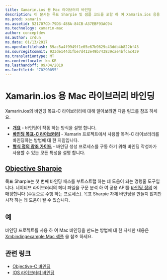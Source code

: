 ```yaml
---
title: Xamarin.ios 용 Mac 라이브러리 바인딩
description: 이 문서는 목표 Sharpie 및 샘플 코드를 포함 하 여 Xamarin.ios 응용 프로그램에서 목표-C 바인딩 작업을 수행 하는 방법을 설명 하는 가이드로 연결 됩니다.
ms.prod: xamarin
ms.assetid: 521707CD-79D3-488A-84CB-A37EBF93AC94
ms.technology: xamarin-mac
author: conceptdev
ms.author: crdun
ms.date: 01/13/2017
ms.openlocfilehash: 59ac5a4f9949f1e65e67b9629c43ddb4b822bf43
ms.sourcegitcommit: 933de144d1fbe7d412e49b743839cae4bfcac439
ms.translationtype: MT
ms.contentlocale: ko-KR
ms.lasthandoff: 09/04/2019
ms.locfileid: "70290055"
---
```

# <a name="binding-mac-libraries-for-xamarinmac"></a>Xamarin.ios 용 Mac 라이브러리 바인딩

Xamarin.ios의 바인딩 목표-C 라이브러리에 대해 알아보려면 다음 링크를 참조 하세요.

- [**개요**](~/cross-platform/macios/binding/overview.md) -
  바인딩이 작동 하는 방식을 설명 합니다.
- [**바인딩 목표-C 라이브러리**](~/cross-platform/macios/binding/objective-c-libraries.md) -
  Xamarin 프로젝트에서 사용할 목적-C 라이브러리를 바인딩하는 방법에 대 한 지침입니다.
- [**형식 정의 참조 가이드**](~/cross-platform/macios/binding/binding-types-reference.md) -
  바인딩 생성 프로세스를 구동 하기 위해 바인딩 작성자가 사용할 수 있는 모든 특성을 설명 합니다.

## <a name="objective-sharpiecross-platformmaciosbindingobjective-sharpieindexmd"></a>[Objective Sharpie](~/cross-platform/macios/binding/objective-sharpie/index.md)

목표 Sharpie는 첫 번째 바인딩 패스를 부트스트랩 하는 데 도움이 되는 명령줄 도구입니다.
네이티브 라이브러리의 헤더 파일을 구문 분석 하 여 공용 API를 [바인딩 정의](~/cross-platform/macios/binding/binding-types-reference.md) 에 매핑합니다 (수동으로 수행 하는 프로세스). 목표 Sharpie 자체 바인딩을 만들지 않지만 시작 하는 데 도움이 될 수 있습니다.

## <a name="examples"></a>예

바인딩 프로젝트를 사용 하 여 Mac 바인딩을 만드는 방법에 대 한 자세한 내용은 [Xmbindingexample Mac 샘플](https://github.com/xamarin/mac-samples/tree/master/XMBindingExample) 을 참조 하세요.

## <a name="related-links"></a>관련 링크

- [Objective-C 바인딩](~/cross-platform/macios/binding/index.md)
- [IOS 라이브러리 바인딩](~/ios/platform/binding-objective-c/index.md)
